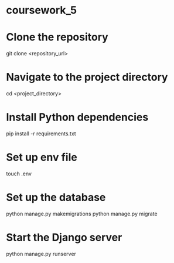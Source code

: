 # coursework_5
# Clone the repository
git clone <repository_url>

# Navigate to the project directory
cd <project_directory>

# Install Python dependencies
pip install -r requirements.txt

# Set up env file
touch .env

# Set up the database
python manage.py makemigrations
python manage.py migrate

# Start the Django server
python manage.py runserver
